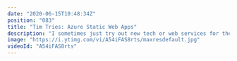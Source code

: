 ```yaml
---
date: "2020-06-15T10:48:34Z"
position: "083"
title: "Tim Tries: Azure Static Web Apps"
description: "I sometimes just try out new tech or web services for the first time and give my feedback as I go. In this video I look at #Azure Static Web Apps. Azure clearly noticed the trends in the JAMstack world and likely also figured out that just static file hosting is not enough. They offer way more features than Netlify for example. But is it good enough? Let's see...\n\nConclusion: this thing just works! I'm impressed.\nDisclaimer: this content is not sponsored and my opinions are honest and real time.\n\nDocs: https://azure.microsoft.com/en-us/services/app-service/static/\nA great tutorial by Gift Egwuenu (I didn't use it): https://www.giftegwuenu.com/deploy-a-gridsome-app-on-azure-static-web-apps/\n\nFollow me here:\nWebsite: https://timbenniks.nl/\nTwitter: https://twitter.com/timbenniks\nGithub: https://github.com/timbenniks\n\n#timtries #jamstack"
image: "https://i.ytimg.com/vi/A54iFAS8rts/maxresdefault.jpg"
videoId: "A54iFAS8rts"
---
```


